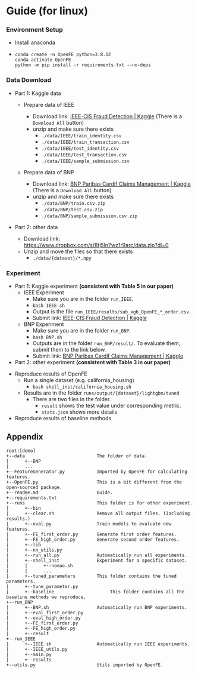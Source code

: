 # Guide (for linux)

### Environment Setup

- Install anaconda
- ```shell
  conda create -n OpenFE python=3.8.12
  conda activate OpenFE
  python -m pip install -r requirements.txt --no-deps
  ```

### Data Download

- Part 1: Kaggle data

  - Prepare data of IEEE

    - Download link: [IEEE-CIS Fraud Detection | Kaggle](https://www.kaggle.com/competitions/ieee-fraud-detection/data) (There is a `Download All` button)
    - unzip and make sure there exists
      - `./data/IEEE/train_identity.csv`
      - `./data/IEEE/train_transaction.csv`
      - `./data/IEEE/test_identity.csv`
      - `./data/IEEE/test_transaction.csv`
      - `./data/IEEE/sample_submission.csv`

  - Prepare data of BNP

    - Download link: [BNP Paribas Cardif Claims Management | Kaggle](https://www.kaggle.com/competitions/bnp-paribas-cardif-claims-management/data) (There is a `Download All` button)
    - unzip and make sure there exists
      - `./data/BNP/train.csv.zip`
      - `./data/BNP/test.csv.zip`
      - `./data/BNP/sample_submission.csv.zip`

- Part 2: other data
  - Download link: https://www.dropbox.com/s/8tj5ln7wz1r9arc/data.zip?dl=0
  - Unzip and move the files so that there exists
    - `./data/{dataset}/*.npy`

### Experiment

- Part 1: Kaggle experiment **(consistent with Table 5 in our paper)**
  - IEEE Experiment
    - Make sure you are in the folder `run_IEEE`.
    - `bash IEEE.sh`
    - Output is the file `run_IEEE/results/sub_xgb_OpenFE_*_order.csv`.
    - Submit link: [IEEE-CIS Fraud Detection | Kaggle](https://www.kaggle.com/competitions/ieee-fraud-detection/submit)
  - BNP Experiment
    - Make sure you are in the folder `run_BNP`.
    - `bash BNP.sh`
    - Outputs are in the folder `run_BNP/result/`. To evaluate them, submit them to the link below.
    - Submit link: [BNP Paribas Cardif Claims Management | Kaggle](https://www.kaggle.com/competitions/bnp-paribas-cardif-claims-management/submit)
- Part 2: other experiment **(consistent with Table 3 in our paper)**

[//]: # (  - Run all of them)

[//]: # (    - In the folder `runs`.)

[//]: # (    - `python3 run_all.py`)
  - Reproduce results of OpenFE
    - Run a single dataset (e.g. california_housing)
      - `bash shell_inst/california_housing.sh`
    - Results are in the folder `runs/output/{dataset}/lightgbm/tuned`
      - There are two files in the folder.
        - `result` shows the test value under corresponding metric.
        - `stats.json` shows more details
  - Reproduce results of baseline methods



## Appendix

```
root:[demo]
+--data                           The folder of data.
|      +--BNP
|      ...
+--FeatureGenerator.py            Imported by OpenFE for calculating features.
+--OpenFE.py                      This is a bit different from the open-sourced package.
+--readme.md                      Guide.
+--requirements.txt
+--runs                           This folder is for other experiment.
|      +--bin
|      +--clear.sh                Remove all output files. (Including results.)
|      +--eval.py                 Train models to evaluate new features.
|      +--FE_first_order.py       Generate first order features.
|      +--FE_high_order.py        Generate second order features.
|      +--lib
|      +--nn_utils.py
|      +--run_all.py              Automatically run all experiments.
|      +--shell_inst              Experiment for a specific dataset.
|      |      +--nomao.sh
|      |      ...
|      +--tuned_parameters        This folder contains the tuned parameters.
|      +--tune_parameter.py
|      +--baseline                     This folder contains all the baseline methods we reproduce.
+--run_BNP
|      +--BNP.sh                  Automatically run BNP experiments.
|      +--eval_first_order.py     
|      +--eval_high_order.py
|      +--FE_first_order.py
|      +--FE_high_order.py
|      +--result
+--run_IEEE
|      +--IEEE.sh                 Automatically run IEEE experiments.
|      +--IEEE_utils.py
|      +--main.py
|      +--results
+--utils.py                       Utils imported by OpenFE. 
```


